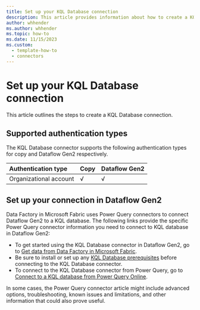 ```yaml
---
title: Set up your KQL Database connection
description: This article provides information about how to create a KQL Database connection in Microsoft Fabric.
author: whhender
ms.author: whhender
ms.topic: how-to
ms.date: 11/15/2023
ms.custom:
  - template-how-to
  - connectors
---
```


# Set up your KQL Database connection

This article outlines the steps to create a KQL Database connection.

## Supported authentication types

The KQL Database connector supports the following authentication types for copy and Dataflow Gen2 respectively.  

|Authentication type |Copy |Dataflow Gen2 |
|:---|:---|:---|
|Organizational account| √ | √ |

## Set up your connection in Dataflow Gen2

Data Factory in Microsoft Fabric uses Power Query connectors to connect Dataflow Gen2 to a KQL database. The following links provide the specific Power Query connector information you need to connect to KQL database in Dataflow Gen2:

- To get started using the KQL Database connector in Dataflow Gen2, go to [Get data from Data Factory in Microsoft Fabric](/power-query/where-to-get-data#get-data-from-data-factory-in-microsoft-fabric-preview).
- Be sure to install or set up any [KQL Database prerequisites](/power-query/connectors/kql-database#prerequisites) before connecting to the KQL Database connector.
- To connect to the KQL Database connector from Power Query, go to [Connect to a KQL database from Power Query Online](/power-query/connectors/kql-database#connect-to-a-kql-database-from-power-query-online).

In some cases, the Power Query connector article might include advanced options, troubleshooting, known issues and limitations, and other information that could also prove useful.

